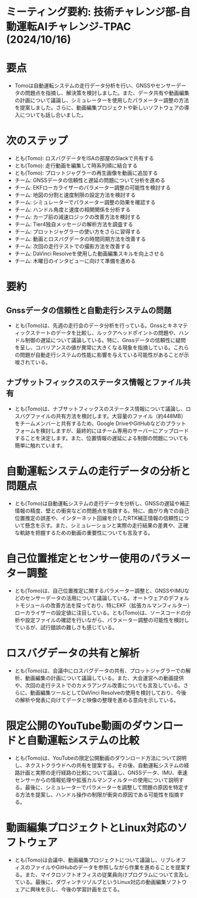 # ミーティング要約: 技術チャレンジ部-自動運転AIチャレンジ-TPAC (2024/10/16)
# 要点
- Tomoは自動運転システムの走行データ分析を行い、GNSSやセンサーデータの問題点を指摘し、解決策を検討しました。また、データ共有や動画編集の計画について議論し、シミュレーターを使用したパラメーター調整の方法を提案しました。さらに、動画編集プロジェクトや新しいソフトウェアの導入についても話し合いました。
# 次のステップ
- とも(Tomo): ロスバグデータをISAの部屋のSlackで共有する
- とも(Tomo): 走行動画を編集して時系列順に結合する
- とも(Tomo): プロットジャグラーの再生画像を動画に追加する
- チーム: GNSSデータの信頼性と遅延の問題について分析を進める
- チーム: EKFローカライザーのパラメーター調整の可能性を検討する
- チーム: 地図の分割と速度制限の設定方法を検討する
- チーム: シミュレーターでパラメーター調整の効果を確認する
- チーム: ハンドル角度と速度の相関関係を分析する
- チーム: カーブ前の減速ロジックの改善方法を検討する
- チーム: Tier4独自メッセージの解析方法を調査する
- チーム: プロットジャグラーの使い方をさらに習得する
- チーム: 動画とロスバグデータの時間同期方法を改善する
- チーム: 次回の走行テストでの撮影方法を改善する
- チーム: DaVinci Resolveを使用した動画編集スキルを向上させる
- チーム: 木曜日のインタビューに向けて準備を進める
# 要約
## Gnssデータの信頼性と自動走行システムの問題
- とも(Tomo)は、先週の走行会のデータ分析を行っている。Gnssとキネマティックステートのデータを比較し、ルックアヘッドポイントの問題や、ハンドル制御の遅延について議論している。特に、Gnssデータの信頼性に疑問を呈し、コバリアンスの値が異常に大きくなる現象を指摘している。これらの問題が自動走行システムの性能に影響を与えている可能性があることが示唆されている。
## ナブサットフィックスのステータス情報とファイル共有
- とも(Tomo)は、ナブサットフィックスのステータス情報について議論し、ロスバグファイルの共有方法を検討します。大容量のファイル（約448MB）をチームメンバーと共有するため、Google DriveやGitHubなどのプラットフォームを検討しますが、最終的にはチーム専用のサーバーにアップロードすることを決定します。また、位置情報の遅延による制御の問題についても簡単に触れています。
# 自動運転システムの走行データの分析と問題点
- とも(Tomo)は自動運転システムの走行データを分析し、GNSSの遅延や補正情報の精度、壁との衝突などの問題点を指摘する。特に、曲がり角での自己位置推定の誤差や、インターネット回線を介したRTK補正情報の信頼性について懸念を示す。また、シミュレーションと実際の走行結果の差異や、正確な軌跡を把握するための動画の重要性についても言及する。
# 自己位置推定とセンサー使用のパラメーター調整
- とも(Tomo)は、自己位置推定に関するパラメーター調整と、GNSSやIMUなどのセンサーデータの活用について議論している。オートウェアのデフォルトモジュールの改善方法を探っており、特にEKF（拡張カルマンフィルター）ローカライザーの設定値に注目している。とも(Tomo)は、ソースコードの分析や設定ファイルの確認を行いながら、パラメーター調整の可能性を検討しているが、試行錯誤の難しさも感じている。
# ロスバグデータの共有と解析
- とも(Tomo)は、会議中にロスバグデータの共有、プロットジャグラーでの解析、動画編集の計画について議論している。また、大会運営への動画提供や、次回の走行テストでのカメラアングル改善についても言及している。さらに、動画編集ツールとしてDaVinci Resolveの使用を検討しており、今後の解析や発表に向けてデータと映像の整理を進める意向を示している。
# 限定公開のYouTube動画のダウンロードと自動運転システムの比較
- とも(Tomo)は、YouTubeの限定公開動画のダウンロード方法について説明し、ネクストクラウドへの共有を提案する。その後、自動運転システムの経路計画と実際の走行経路の比較について議論し、GNSSデータ、IMU、車速センサーからの情報処理や拡張カルマンフィルターの使用について説明する。最後に、シミュレーターでパラメーターを調整して問題の原因を特定する方法を提案し、ハンドル操作の制限が衝突の原因である可能性を指摘する。
# 動画編集プロジェクトとLinux対応のソフトウェア
- とも(Tomo)は会議中、動画編集プロジェクトについて議論し、リブレオフィスのファイルやGitHubのデータを参照しながら作業を進めることを提案する。また、マイクロソフトオフィスの従業員向けプログラムについて言及している。最後に、ダヴィンチリゾルブというLinux対応の動画編集ソフトウェアに興味を示し、今後の学習計画を立てる。 
